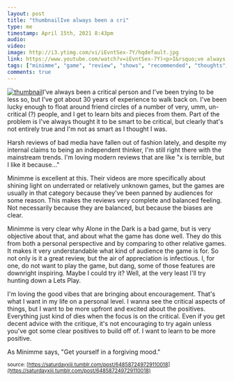 ```yaml
---
layout: post
title: "thumbnailIve always been a cri"
type: me
timestamp: April 15th, 2021 8:43pm
audio: 
video: 
image: http://i3.ytimg.com/vi/iEvntSex-7Y/hqdefault.jpg
link: https://www.youtube.com/watch?v=iEvntSex-7Y)<p>I&rsquo;ve always been a critical person and I&rsquo;ve been trying to be less so, but I&rsquo;ve got about 30 years of experience to walk back on.  I&rsquo;ve been lucky enough to float around friend circles of a number of very, umm, un-critical (?
tags: ["minimme", "game", "review", "shows", "recommended", "thoughts", "Youtube", "personal"]
comments: true
---
```

[![thumbnail](http://i3.ytimg.com/vi/iEvntSex-7Y/hqdefault.jpg)](https://www.youtube.com/watch?v=iEvntSex-7Y)I've always been a critical person and I've been trying to be less so, but I've got about 30 years of experience to walk back on.  I've been lucky enough to float around friend circles of a number of very, umm, un-critical (?) people, and I get to learn bits and pieces from them.  Part of the problem is I've always thought it to be smart to be critical, but clearly that's not entirely true and I'm not as smart as I thought I was.  

Harsh reviews of bad media have fallen out of fashion lately, and despite my internal claims to being an independent thinker, I'm still right there with the mainstream trends.  I'm loving modern reviews that are like "x is terrible, but I like it because&hellip;"  

Minimme is excellent at this.  Their videos are more specifically about shining light on underrated or relatively unknown games, but the games are usually in that category because they've been panned by audiences for some reason.  This makes the reviews very complete and balanced feeling.  Not necessarily because they are balanced, but because the biases are clear.  

Minimme is very clear why Alone in the Dark is a bad game, but is very objective about that, and about what the game has done well.  They do this from both a personal perspective and by comparing to other relative games.   It makes it very understandable what kind of audience the game is for.  So not only is it a great review, but the air of appreciation is infectious.  I, for one, do not want to play the game, but dang, some of those features are downright inspiring.  Maybe I could try it?  Well, at the very least I'll try hunting down a Lets Play.

I'm loving the good vibes that are bringing about encouragement.  That's what I want in my life on a personal level.  I wanna see the critical aspects of things, but I want to be more upfront and excited about the positives.  Everything just kind of dies when the focus is on the critical.  Even if you get decent advice with the critique, it's not encouraging to try again unless you've got some clear positives to build off of.  I want to learn to be more positive.

As Minimme says, "Get yourself in a forgiving mood."

<small>source: [https://saturdayxiii.tumblr.com/post/648587249729110018](https://saturdayxiii.tumblr.com/post/648587249729110018)</small>